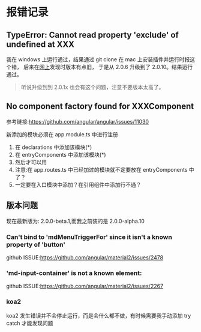 # 报错记录

## TypeError: Cannot read property 'exclude' of undefined at XXX
我在 windows 上运行通过，结果通过 git clone 在 mac 上安装插件并运行时报这个错，
后来在[网上](http://www.cnblogs.com/czaiz/p/6278191.html)发现时版本有点旧，
于是从 2.0.6 升级到了 2.0.10。结果运行通过。
> 听说升级到到 2.0.1x 也会有这个问题，注意不要版本太高了。

## No component factory found for XXXComponent
参考链接:https://github.com/angular/angular/issues/11030

新添加的模块必须在 app.module.ts 中进行注册
1. 在 declarations 中添加该模块(*)
2. 在 entryComponents 中添加该模块(*)
3. 然后才可以用
4. 注意:在 app.routes.ts 中已经加过的模块就不定要放在 entryComponents 中了？
5. 一定要在入口模块中添加？在引用组件中添加行不通？

## 版本问题
现在最新版为: 2.0.0-beta.1,而我之前装的是 2.0.0-alpha.10
### Can't bind to 'mdMenuTriggerFor' since it isn't a known property of 'button'
github ISSUE:https://github.com/angular/material2/issues/2478


### 'md-input-container' is not a known element:
github ISSUE:https://github.com/angular/material2/issues/2267

### koa2
koa2 发生错误并不会停止运行，而是会什么都不做，有时候需要我手动添加 try catch 才能发现问题
